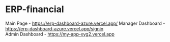 ﻿# ERP-financial  
Main Page - https://erp-dashboard-azure.vercel.app/
Manager Dashboard - https://erp-dashboard-azure.vercel.app/signin  
Admin Dashboard - https://my-app-xyg2.vercel.app  
